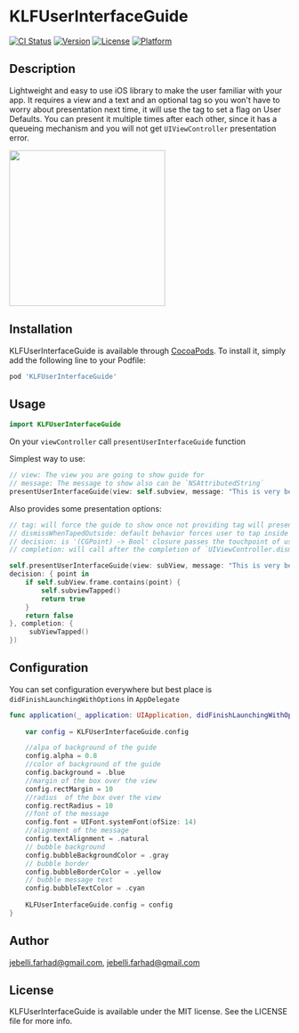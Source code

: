 # KLFUserInterfaceGuide

[![CI Status](https://img.shields.io/travis/jebelli.farhad@gmail.com/KLFUserInterfaceGuide.svg?style=flat)](https://travis-ci.org/jebelli.farhad@gmail.com/KLFUserInterfaceGuide)
[![Version](https://img.shields.io/cocoapods/v/KLFUserInterfaceGuide.svg?style=flat)](https://cocoapods.org/pods/KLFUserInterfaceGuide)
[![License](https://img.shields.io/cocoapods/l/KLFUserInterfaceGuide.svg?style=flat)](https://cocoapods.org/pods/KLFUserInterfaceGuide)
[![Platform](https://img.shields.io/cocoapods/p/KLFUserInterfaceGuide.svg?style=flat)](https://cocoapods.org/pods/KLFUserInterfaceGuide)


## Description
Lightweight and easy to use iOS library to make the user familiar with your app.
It requires a view and a text and an optional tag so you won't have to worry about presentation next time, it will use the tag to set a flag on User Defaults. You can present it multiple times after each other, since it has a queueing mechanism and you will not get `UIViewController` presentation error.

<img src="example.gif" width="280">
  
## Installation

KLFUserInterfaceGuide is available through [CocoaPods](https://cocoapods.org). To install
it, simply add the following line to your Podfile:

```ruby
pod 'KLFUserInterfaceGuide'
```

## Usage

```swift
import KLFUserInterfaceGuide
```

On your `viewController` call `presentUserInterfaceGuide` function

Simplest way to use:
```swift 5.2
// view: The view you are going to show guide for
// message: The message to show also can be `NSAttributedString`
presentUserInterfaceGuide(view: self.subview, message: "This is very beginning message!!!")
```

Also provides some presentation options:
```swift
// tag: will force the guide to show once not providing tag will present the guide every time
// dismissWhenTapedOutside: default behavior forces user to tap inside the box set this property to true so the guide will dismiss by tapping outside.
// decision: is '(CGPoint) -> Bool' closure passes the touchpoint of user in coordinate of view if return true means touchpoints is where it should be and guide will dismiss if false noting happens
// completion: will call after the completion of `UIViewController.dismiss()` called 

self.presentUserInterfaceGuide(view: subView, message: "This is very begining message!!!", tag: "view1", dismissWhenTapedOutside: true,
decision: { point in
    if self.subView.frame.contains(point) {
        self.subviewTapped()
        return true
    }
    return false
}, completion: {
     subViewTapped()
})

```

## Configuration
You can set configuration everywhere but best place is `didFinishLaunchingWithOptions` in `AppDelegate`
```swift
func application(_ application: UIApplication, didFinishLaunchingWithOptions launchOptions: [UIApplication.LaunchOptionsKey: Any]?) -> Bool {
    
    var config = KLFUserInterfaceGuide.config

    //alpa of background of the guide
    config.alpha = 0.8
    //color of background of the guide
    config.background = .blue
    //margin of the box over the view
    config.rectMargin = 10
    //radius  of the box over the view
    config.rectRadius = 10
    //font of the message
    config.font = UIFont.systemFont(ofSize: 14)
    //alignment of the message
    config.textAlignment = .natural
    // bubble background
    config.bubbleBackgroundColor = .gray
    // bubble border
    config.bubbleBorderColor = .yellow
    // bubble message text
    config.bubbleTextColor = .cyan
    
    KLFUserInterfaceGuide.config = config
}
```

## Author

jebelli.farhad@gmail.com, jebelli.farhad@gmail.com

## License

KLFUserInterfaceGuide is available under the MIT license. See the LICENSE file for more info.
